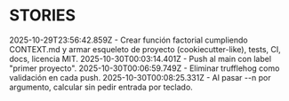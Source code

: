# STORIES

2025-10-29T23:56:42.859Z - Crear función factorial cumpliendo CONTEXT.md y armar esqueleto de proyecto (cookiecutter-like), tests, CI, docs, licencia MIT.
2025-10-30T00:03:14.401Z - Push al main con label "primer proyecto".
2025-10-30T00:06:59.749Z - Eliminar trufflehog como validación en cada push.
2025-10-30T00:08:25.331Z - Al pasar --n por argumento, calcular sin pedir entrada por teclado.
